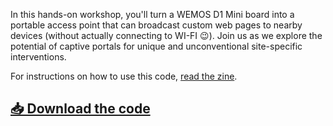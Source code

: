 In this hands-on workshop, you'll turn a WEMOS D1 Mini board into a portable access point that can broadcast custom web pages to nearby devices (without actually connecting to WI-FI 😉). Join us as we explore the potential of captive portals for unique and unconventional site-specific interventions.

For instructions on how to use this code, [read the zine](https://raw.githubusercontent.com/pocket-portal/zine/refs/heads/main/Pocket%20Portal%20Power%20Play%20-%20digital%20-%20(v2).pdf).

## [📥 Download the code](https://github.com/pocket-portal/code/archive/refs/heads/main.zip)
